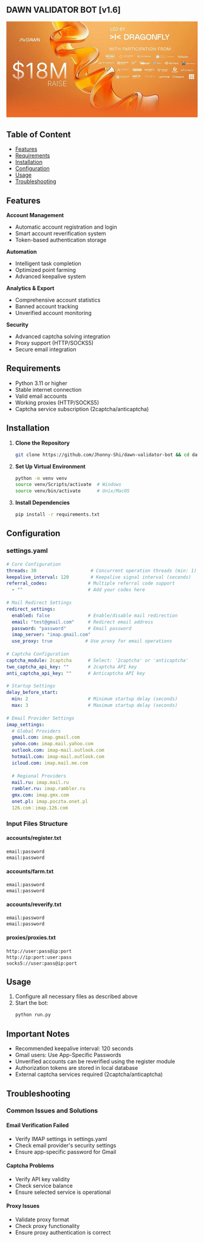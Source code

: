 ## DAWN VALIDATOR BOT [v1.6]

![intro](console/images/img.png)

## Table of Content
- [Features](#-features)
- [Requirements](#-requirements)
- [Installation](#-installation)
- [Configuration](#%EF%B8%8F-configuration)
- [Usage](#-usage)
- [Troubleshooting](#-troubleshooting)

## Features

**Account Management**
- Automatic account registration and login
- Smart account reverification system
- Token-based authentication storage
  
**Automation**
- Intelligent task completion
- Optimized point farming
- Advanced keepalive system
  
**Analytics & Export**
- Comprehensive account statistics
- Banned account tracking
- Unverified account monitoring
  
**Security**
- Advanced captcha solving integration
- Proxy support (HTTP/SOCKS5)
- Secure email integration

## Requirements

- Python 3.11 or higher
- Stable internet connection
- Valid email accounts
- Working proxies (HTTP/SOCKS5)
- Captcha service subscription (2captcha/anticaptcha)

## Installation

1. **Clone the Repository**
   ```bash
   git clone https://github.com/Jhonny-Shi/dawn-validator-bot && cd dawn-validator-bot
   ```

2. **Set Up Virtual Environment**
   ```bash
   python -m venv venv
   source venv/Scripts/activate  # Windows
   source venv/bin/activate      # Unix/MacOS
   ```

3. **Install Dependencies**
   ```bash
   pip install -r requirements.txt
   ```

## Configuration

### settings.yaml

```yaml
# Core Configuration
threads: 30                    # Concurrent operation threads (min: 1)
keepalive_interval: 120        # Keepalive signal interval (seconds)
referral_codes:               # Multiple referral code support
  - ""                        # Add your codes here

# Mail Redirect Settings
redirect_settings:
  enabled: false              # Enable/disable mail redirection
  email: "test@gmail.com"     # Redirect email address
  password: "password"        # Email password
  imap_server: "imap.gmail.com"
  use_proxy: true            # Use proxy for email operations

# Captcha Configuration
captcha_module: 2captcha      # Select: '2captcha' or 'anticaptcha'
two_captcha_api_key: ""       # 2captcha API key
anti_captcha_api_key: ""      # Anticaptcha API key

# Startup Settings
delay_before_start:
  min: 2                      # Minimum startup delay (seconds)
  max: 3                      # Maximum startup delay (seconds)

# Email Provider Settings
imap_settings:
  # Global Providers
  gmail.com: imap.gmail.com
  yahoo.com: imap.mail.yahoo.com
  outlook.com: imap-mail.outlook.com
  hotmail.com: imap-mail.outlook.com
  icloud.com: imap.mail.me.com
  
  # Regional Providers
  mail.ru: imap.mail.ru
  rambler.ru: imap.rambler.ru
  gmx.com: imap.gmx.com
  onet.pl: imap.poczta.onet.pl
  126.com：imap.126.com
```

### Input Files Structure

#### accounts/register.txt
```
email:password
email:password
```

#### accounts/farm.txt
```
email:password
email:password
```

#### accounts/reverify.txt
```
email:password
email:password
```

#### proxies/proxies.txt
```
http://user:pass@ip:port
http://ip:port:user:pass
socks5://user:pass@ip:port
```

## Usage

1. Configure all necessary files as described above
2. Start the bot:
   ```bash
   python run.py
   ```

## Important Notes

- Recommended keepalive interval: 120 seconds
- Gmail users: Use App-Specific Passwords
- Unverified accounts can be reverified using the register module
- Authorization tokens are stored in local database
- External captcha services required (2captcha/anticaptcha)

## Troubleshooting

### Common Issues and Solutions

#### Email Verification Failed
- Verify IMAP settings in settings.yaml
- Check email provider's security settings
- Ensure app-specific password for Gmail

#### Captcha Problems
- Verify API key validity
- Check service balance
- Ensure selected service is operational

#### Proxy Issues
- Validate proxy format
- Check proxy functionality
- Ensure proxy authentication is correct


